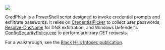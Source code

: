 ![](images/credphish.gif)

CredPhish is a PowerShell script designed to invoke credential prompts and exfiltrate passwords. It relies on [CredentialPicker](https://docs.microsoft.com/en-us/uwp/api/windows.security.credentials.ui.credentialpicker?view=winrt-19041) to collect user passwords, [Resolve-DnsName](https://docs.microsoft.com/en-us/powershell/module/dnsclient/resolve-dnsname) for DNS exfiltration, and Windows Defender's [ConfigSecurityPolicy.exe](https://lolbas-project.github.io/lolbas/Binaries/ConfigSecurityPolicy/) to perform arbitrary GET requests.

For a walkthrough, see the [Black Hills Infosec publication](https://www.blackhillsinfosec.com/how-to-phish-for-user-passwords-with-powershell/).
